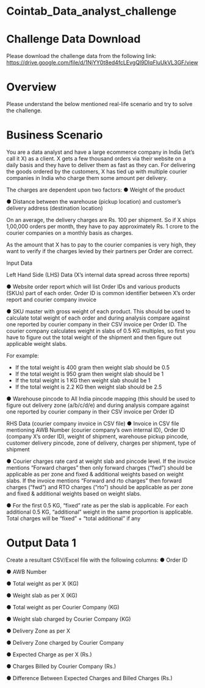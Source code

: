 # Cointab_Data_analyst_challenge

# Challenge Data Download
Please download the challenge data from the following link: https://drive.google.com/file/d/1NjYY0t8ed4fcLEvgQl9DIqFluUkVL3GF/view

# Overview
Please understand the below mentioned real-life scenario and try to solve the challenge.

# Business Scenario
You are a data analyst and have a large ecommerce company in India (let’s call it X) as a client. X gets a few thousand orders via their website on a daily basis and they have to deliver them as fast as they can. For delivering the goods ordered by the customers, X has tied up with multiple courier companies in India who charge them some amount per delivery.

The charges are dependent upon two factors:
●	Weight of the product

●	Distance between the warehouse (pickup location) and customer’s delivery address (destination location)

On an average, the delivery charges are Rs. 100 per shipment. So if X ships 1,00,000 orders per month, they have to pay approximately Rs. 1 crore to the courier companies on a monthly basis as charges.

As the amount that X has to pay to the courier companies is very high, they want to verify if the charges levied by their partners per Order are correct.

Input Data

Left Hand Side (LHS) Data (X’s internal data spread across three reports)

●	Website order report which will list Order IDs and various products (SKUs) part of each order. Order ID is common identifier between X’s order report and courier company invoice

●	SKU master with gross weight of each product. This should be used to calculate total weight of each order and during analysis compare against one reported by courier company in their CSV invoice per Order ID. The courier company calculates weight in slabs of 0.5 KG multiples, so first you have to figure out the total weight of the shipment and then figure out applicable weight slabs.

For example:
-	If the total weight is 400 gram then weight slab should be 0.5
-	If the total weight is 950 gram then weight slab should be 1
-	If the total weight is 1 KG then weight slab should be 1
-	If the total weight is 2.2 KG then weight slab should be 2.5
 


●	Warehouse pincode to All India pincode mapping (this should be used to figure out delivery zone (a/b/c/d/e) and during analysis compare against one reported by courier company in their CSV invoice per Order ID

RHS Data (courier company invoice in CSV file)
●	Invoice in CSV file mentioning AWB Number (courier company’s own internal ID), Order ID (company X’s order ID), weight of shipment, warehouse pickup pincode, customer delivery pincode, zone of delivery, charges per shipment, type of shipment

●	Courier charges rate card at weight slab and pincode level. If the invoice mentions “Forward charges” then only forward charges (“fwd”) should be applicable as per zone and fixed & additional weights based on weight slabs. If the invoice mentions “Forward and rto charges” then forward charges (“fwd”) and RTO charges (“rto”) should be applicable as per zone and fixed & additional weights based on weight slabs.

●	For the first 0.5 KG, “fixed” rate as per the slab is applicable. For each additional 0.5 KG, “additional” weight in the same proportion is applicable. Total charges will be “fixed” + “total additional” if any



# Output Data 1
Create a resultant CSV/Excel file with the following columns:
●	Order ID

●	AWB Number

●	Total weight as per X (KG)

●	Weight slab as per X (KG)

●	Total weight as per Courier Company (KG)

●	Weight slab charged by Courier Company (KG)

●	Delivery Zone as per X

●	Delivery Zone charged by Courier Company

●	Expected Charge as per X (Rs.)

●	Charges Billed by Courier Company (Rs.)

●	Difference Between Expected Charges and Billed Charges (Rs.)





